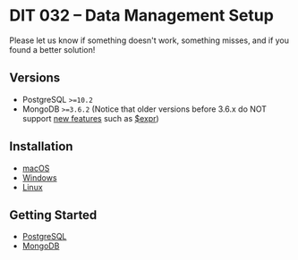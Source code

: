 # DIT 032 – Data Management Setup

Please let us know if something doesn't work, something misses, and if you found a better solution!

## Versions

* PostgreSQL `>=10.2`
* MongoDB `>=3.6.2` (Notice that older versions before 3.6.x do NOT support [new features](https://docs.mongodb.com/master/release-notes/3.6/) such as [$expr](https://docs.mongodb.com/master/reference/operator/query/expr/#op._S_expr))

## Installation

* [macOS](macOS.md)
* [Windows](Windows.md)
* [Linux](Linux.md)

## Getting Started

* [PostgreSQL](PostgreSQL.md)
* [MongoDB](MongoDB.md)
